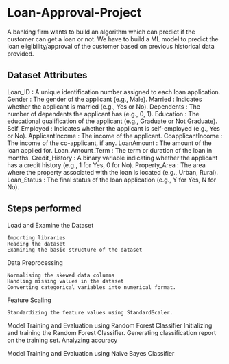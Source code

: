 # Loan-Approval-Project
A banking firm wants to build an algorithm which can predict if the customer can get a loan or not.
We have to build a ML model to predict the loan eligibility/approval of the customer based on previous historical data provided.


## Dataset Attributes
Loan_ID           : A unique identification number assigned to each loan application.
Gender            : The gender of the applicant (e.g., Male).
Married           : Indicates whether the applicant is married (e.g., Yes or No).
Dependents        : The number of dependents the applicant has (e.g., 0, 1).
Education         : The educational qualification of the applicant (e.g., Graduate or Not Graduate).
Self_Employed     : Indicates whether the applicant is self-employed (e.g., Yes or No).
ApplicantIncome   : The income of the applicant.
CoapplicantIncome : The income of the co-applicant, if any.
LoanAmount        : The amount of the loan applied for.
Loan_Amount_Term  : The term or duration of the loan in months.
Credit_History    : A binary variable indicating whether the applicant has a credit history (e.g., 1 for Yes, 0 for No).
Property_Area     : The area where the property associated with the loan is located (e.g., Urban, Rural).
Loan_Status       : The final status of the loan application (e.g., Y for Yes, N for No).

## Steps performed
Load and Examine the Dataset

    Importing libraries
    Reading the dataset
    Examining the basic structure of the dataset

Data Preprocessing

    Normalising the skewed data columns
    Handling missing values in the dataset
    Converting categorical variables into numerical format.
    
Feature Scaling

    Standardizing the feature values using StandardScaler.

Model Training and Evaluation using Random Forest Classifier
    Initializing and training the Random Forest Classifier.
    Generating classification report on the training set.
    Analyzing accuracy

Model Training and Evaluation using Naive Bayes Classifier

